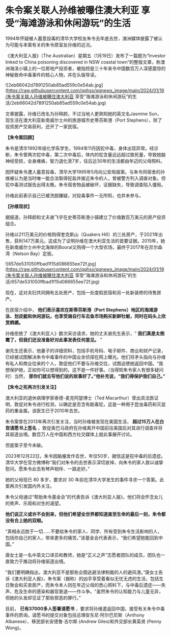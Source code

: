 # 朱令案关联人孙维被曝住澳大利亚 享受“海滩游泳和休闲游玩”的生活

1994年怀疑被人蓄意投毒的清华大学校友朱令去年底去世，澳洲媒体披露了被认为可能与本案有关的朱令原室友孙维的近况。

《澳大利亚人报》（The Australian）星期五（1月19日）发布了一篇题为“Investor linked to China poisoning
discovered in NSW coastal
town”的整版文章，称澳洲海滨小镇上的一位房地产投资者，被指控是三十年来令中国数百万人深感震惊的神秘致命中毒事件的核心人物，并在头版导读。

![2eb66042d7891250ab85ad559c0e54ab.jpg](https://raw.githubusercontent.com/qqhsx/qqnews_image/main/2024/01/19/朱令案关联人孙维被曝住澳大利亚 享受“海滩游泳和休闲游玩”的生活/2eb66042d7891250ab85ad559c0e54ab.jpg)

文章披露，孙维已改名为孙释颜，不过当地人更熟知她的英文名Jasmine Sun，现生活在澳大利亚新南威尔士州的旅游城市史蒂芬斯港（Port
Stephens），除了投资房产交易获利，还开了一家民宿。

**【朱令案回顾】**

朱令是清华1992年级化学系学生，1994年11月因铊中毒，身体出现异常。经诊断，朱令曾两次铊中毒，第二次中毒后，体内的铊含量远远超过致死量，导致她脑神经受损，全身瘫痪，智力退化至7岁，往后近30年的生活都由年迈的父母照料。

因怀疑朱令遭人蓄意投毒，清华大学1995年5月向公安局报案。与朱令同宿舍的孙维被认为是当时唯一能合法取得铊盐并接近朱令的人，曾被警方列入调查对象。但铊中毒测试报告出得太晚，朱令宿舍物品被破坏，证据缺失，导致调查陷入僵局。

孙维此前表示自己已被洗脱嫌疑，对投毒事件一无所知，也并未参与。

**【孙维现状】**

据报道，孙释颜和丈夫谢飞宇在史蒂芬斯港小镇建立了价值数百万美元的房产投资组合。

孙维以211万美元的价格购得奎克斯山（Quakers
Hill）的三处房产，于2021年出售，获利147万美元。这成为了证明孙维在澳大利亚生活的首要证据。2015年，她在新南威尔士州中北海岸的Booral又购得一个大型农场，最终于2017年在尼尔森湾（Nelson
Bay）定居。

![657de531050ffbad1f15d086655ee72f.jpg](https://raw.githubusercontent.com/qqhsx/qqnews_image/main/2024/01/19/朱令案关联人孙维被曝住澳大利亚 享受“海滩游泳和休闲游玩”的生活/657de531050ffbad1f15d086655ee72f.jpg)

现在，这对夫妇共同拥有五处房产，包括一处度假民宿和另一处新装修的待售房产。

在民宿介绍中， **他们表示喜欢在斯蒂芬斯港（Port
Stephens）地区的海滩游泳、划皮艇和休闲游玩，也享受骑自行车去鱼市场购买新鲜牡蛎，同时在码头上欣赏鹈鹕。**

孙维拒绝了《澳大利亚人》数次采访请求，她的丈夫谢先生表示，“ **我们真是太倒霉了，但我们还没准备好对此事发表任何意见。** ”

谢先生还表示，他妻子的详细资料，包括手机号码、电子邮件、商业和财产记录，已经被试图解决朱令中毒事件的中国业余侦探在网上曝光。他们将矛头指向与孙维有私人和商业往来的个人，敦促他们不要与孙维交往，试图迫使她返回中国。“我想保护她，正如你可以想得到的，这不是一件好事。（当得知朱令家人有很多疑问时）当然，
**那你们就去写他们说的故事好了。”他补充说，“我们得保护我们自己。”**

**【朱令之死再次引发关注】**

澳大利亚的退休病理学家泰德-麦克阿瑟博士（Ted
Macarthur）曾出具法医证明，敦促对朱令进行检测，以确定是否含有剧毒铊，这是一种用于昆虫毒药和灭鼠药的重金属。该医生已于2010年去世。

朱令案曾在2013年再次引发关注，当时孙维被发现在美国生活， **超过15万人在白宫请愿书上签名**
，敦促奥巴马政府在孙维离开中国前往美国后对其进行调查并将其驱逐出境。数百万人在中国和西方社交媒体上就此事展开讨论。

但是案子至今未破。

2023年12月22日，朱令因脑瘤发作去世，年仅50岁，据信这是铊中毒的后遗症。清华大学在官方微博称“我们对朱令的去世表示深切哀悼，向朱令的家人致以诚挚慰问。愿朱令此去有琴声相伴、一路走好。”

她的父母现已 80 多岁，要求对 30 年前在清华大学发生的事件寻求一个答案。此案再次引发国内外关注。

朱令父母通过“帮助朱令基金会”的代表告诉《澳大利亚人报》，他们将会怀念女儿的笑声、乐观和对生的渴望。

**他们说正义或许不会到来，但他们希望全世界都知道直至生命的最后一刻，朱令都没有合上她的双眼。**

“真相永远胜于一切......不要给朱令的家人、同学、所有受到朱令生活影响的人，包括你自己的家人，带来更多的痛苦。”该基金会代表表示，“我们希望她能回到中国。”

唐女士是一名中英文口译员和教师，她是“正义之声”志愿者团队的成员，团队也一直致力于推动将孙维驱逐出境。

“我们要明确指出，澳大利亚不是那些企图逃避法律制裁的人的避风港。”唐女士告诉《澳大利亚人报》，朱令案（据称）的凶手享受着看似无忧无虑的生活，包括生日聚会和买卖房产，而朱令本人则在年迈父母的悉心照料下，与中毒后遗症——失声、危及生命的感染和器官衰退——作斗争。“虽然朱令的认知能力与儿童无异，但她的头发却见证了那些邪恶的罪行。”

目前， **已有37000多人签署请愿书** ，要求将孙维遣返回中国，接受有关朱令中毒事件的质询。请愿书的提交对象包括总理安东尼·阿尔巴尼斯（Anthony
Albanese）、移民部长安德鲁·吉尔斯 (Andrew Giles)和外交部长黄英贤 (Penny Wong)。

